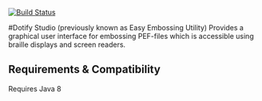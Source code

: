 [![Build Status](https://travis-ci.org/brailleapps/dotify-studio.svg)](https://travis-ci.org/brailleapps/dotify-studio)

#Dotify Studio (previously known as Easy Embossing Utility)
Provides a graphical user interface for embossing PEF-files which is accessible using braille displays and screen readers.

## Requirements & Compatibility ##
Requires Java 8